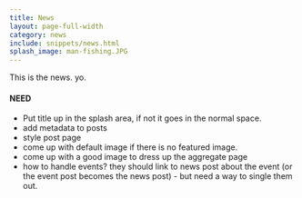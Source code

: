 ```yaml
---
title: News
layout: page-full-width
category: news
include: snippets/news.html
splash_image: man-fishing.JPG 
---
```

This is the news. yo.

#### NEED
- Put title up in the splash area, if not it goes in the normal space.  
- add metadata to posts  
- style post page
- come up with default image if there is no featured image.
- come up with a good image to dress up the aggregate page
- how to handle events? they should link to news post about the event (or the event post becomes the news post) - but need a way to single them out.

